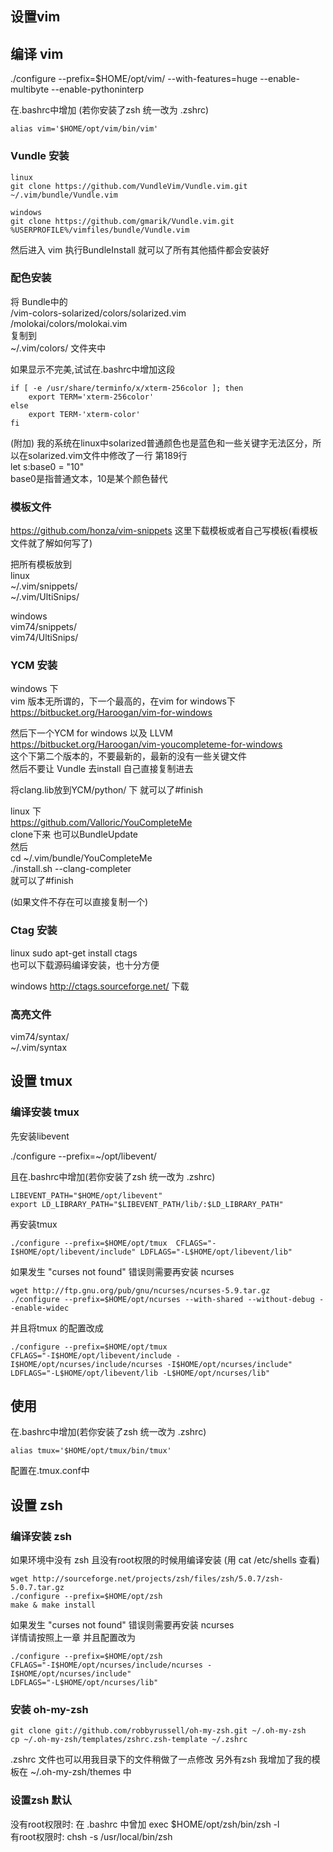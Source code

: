 ## 设置vim

## 编译 vim
./configure --prefix=$HOME/opt/vim/ --with-features=huge --enable-multibyte --enable-pythoninterp

在.bashrc中增加 (若你安装了zsh 统一改为 .zshrc)
~~~
alias vim='$HOME/opt/vim/bin/vim'
~~~

### Vundle 安装
~~~
linux
git clone https://github.com/VundleVim/Vundle.vim.git ~/.vim/bundle/Vundle.vim

windows
git clone https://github.com/gmarik/Vundle.vim.git %USERPROFILE%/vimfiles/bundle/Vundle.vim
~~~

然后进入 vim 执行BundleInstall 就可以了所有其他插件都会安装好

### 配色安装

将 Bundle中的  
/vim-colors-solarized/colors/solarized.vim  
/molokai/colors/molokai.vim  
复制到  
~/.vim/colors/ 文件夹中  

如果显示不完美,试试在.bashrc中增加这段
~~~
if [ -e /usr/share/terminfo/x/xterm-256color ]; then
    export TERM='xterm-256color'
else
    export TERM-'xterm-color'
fi
~~~

(附加)
我的系统在linux中solarized普通颜色也是蓝色和一些关键字无法区分，所以在solarized.vim文件中修改了一行
第189行  
let s:base0       = "10"  
base0是指普通文本，10是某个颜色替代  

### 模板文件

https://github.com/honza/vim-snippets  这里下载模板或者自己写模板(看模板文件就了解如何写了)

把所有模板放到  
linux  
~/.vim/snippets/  
~/.vim/UltiSnips/  

windows  
vim74/snippets/  
vim74/UltiSnips/  

### YCM 安装

windows 下  
vim 版本无所谓的，下一个最高的，在vim for windows下  
https://bitbucket.org/Haroogan/vim-for-windows  

然后下一个YCM for windows 以及 LLVM  
https://bitbucket.org/Haroogan/vim-youcompleteme-for-windows  
这个下第二个版本的，不要最新的，最新的没有一些关键文件  
然后不要让 Vundle 去install 自己直接复制进去  

将clang.lib放到YCM/python/ 下 
就可以了\#finish


linux 下  
https://github.com/Valloric/YouCompleteMe  
clone下来 也可以BundleUpdate  
然后  
cd ~/.vim/bundle/YouCompleteMe  
./install.sh --clang-completer  
就可以了\#finish  

(如果文件不存在可以直接复制一个)

### Ctag 安装
linux 
sudo apt-get install ctags  
也可以下载源码编译安装，也十分方便  

windows
http://ctags.sourceforge.net/ 下载

### 高亮文件

vim74/syntax/  
~/.vim/syntax  


## 设置 tmux

### 编译安装 tmux

先安装libevent

./configure --prefix=~/opt/libevent/

且在.bashrc中增加(若你安装了zsh 统一改为 .zshrc)  
~~~
LIBEVENT_PATH="$HOME/opt/libevent"  
export LD_LIBRARY_PATH="$LIBEVENT_PATH/lib/:$LD_LIBRARY_PATH"
~~~

再安装tmux
~~~
./configure --prefix=$HOME/opt/tmux  CFLAGS="-I$HOME/opt/libevent/include" LDFLAGS="-L$HOME/opt/libevent/lib"
~~~

如果发生  "curses not found" 错误则需要再安装 ncurses  
~~~
wget http://ftp.gnu.org/pub/gnu/ncurses/ncurses-5.9.tar.gz  
./configure --prefix=$HOME/opt/ncurses --with-shared --without-debug --enable-widec  
~~~

并且将tmux 的配置改成
~~~
./configure --prefix=$HOME/opt/tmux  
CFLAGS="-I$HOME/opt/libevent/include -I$HOME/opt/ncurses/include/ncurses -I$HOME/opt/ncurses/include"  
LDFLAGS="-L$HOME/opt/libevent/lib -L$HOME/opt/ncurses/lib"  
~~~

## 使用
在.bashrc中增加(若你安装了zsh 统一改为 .zshrc)  
~~~
alias tmux='$HOME/opt/tmux/bin/tmux'
~~~

配置在.tmux.conf中




## 设置 zsh

### 编译安装 zsh
如果环境中没有 zsh 且没有root权限的时候用编译安装 (用 cat /etc/shells 查看)
~~~
wget http://sourceforge.net/projects/zsh/files/zsh/5.0.7/zsh-5.0.7.tar.gz
./configure --prefix=$HOME/opt/zsh
make & make install
~~~

如果发生  "curses not found" 错误则需要再安装 ncurses  
详情请按照上一章
并且配置改为
~~~
./configure --prefix=$HOME/opt/zsh  
CFLAGS="-I$HOME/opt/ncurses/include/ncurses -I$HOME/opt/ncurses/include"  
LDFLAGS="-L$HOME/opt/ncurses/lib"
~~~

### 安装 oh-my-zsh
~~~
git clone git://github.com/robbyrussell/oh-my-zsh.git ~/.oh-my-zsh
cp ~/.oh-my-zsh/templates/zshrc.zsh-template ~/.zshrc
~~~

.zshrc 文件也可以用我目录下的文件稍做了一点修改
另外有zsh 我增加了我的模板在 ~/.oh-my-zsh/themes 中

### 设置zsh 默认
没有root权限时: 在 .bashrc 中曾加 exec $HOME/opt/zsh/bin/zsh -l  
有root权限时:   chsh -s /usr/local/bin/zsh

